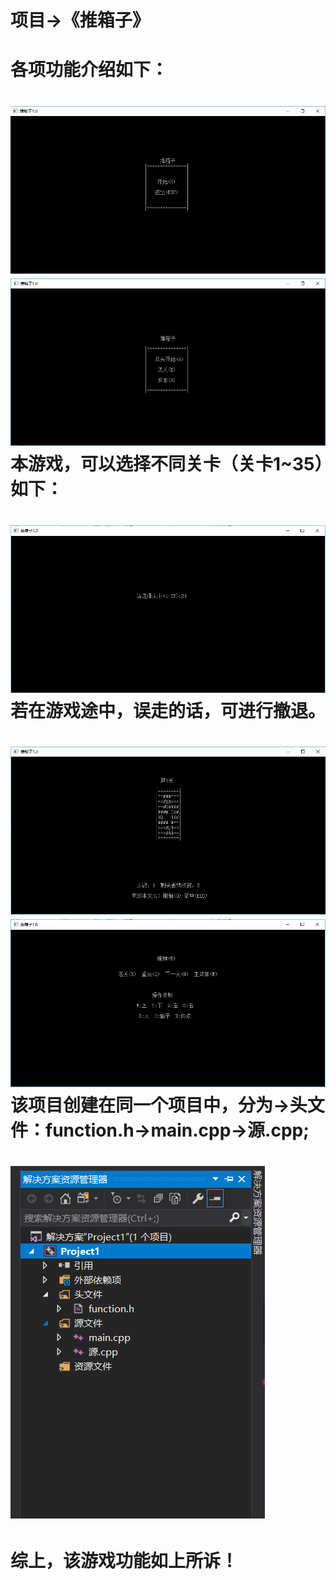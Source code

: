 项目->《推箱子》
=
各项功能介绍如下：
=
![](https://github.com/mxd0919/666/blob/master/1.png)
![](https://github.com/mxd0919/666/blob/master/2.png)
本游戏，可以选择不同关卡（关卡1~35）如下：
=
![](https://github.com/mxd0919/666/blob/master/3.png)
若在游戏途中，误走的话，可进行撤退。
=
![](https://github.com/mxd0919/666/blob/master/4.png)
![](https://github.com/mxd0919/666/blob/master/5.png)
该项目创建在同一个项目中，分为->头文件：function.h->main.cpp->源.cpp;
=
![](https://github.com/mxd0919/666/blob/master/5NWI5D9XFGWQ4PLH16~S%60JB.png)
=
综上，该游戏功能如上所诉！
=


